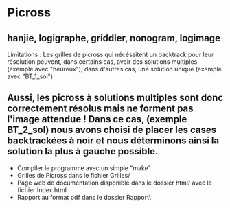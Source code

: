 # Picross
hanjie, logigraphe, griddler, nonogram, logimage
------------------------------------------------

Limitations :
Les grilles de picross qui nécéssitent un backtrack pour leur résolution peuvent,
dans certains cas, avoir des solutions multiples (exemple avec "heureux"), dans
d'autres cas, une solution unique (exemple avec "BT_1_sol")

Aussi, les picross à solutions multiples sont donc correctement résolus mais ne forment pas l'image attendue !
Dans ce cas, (exemple BT_2_sol) nous avons choisi de placer les cases backtrackées à noir et nous déterminons ainsi la solution la plus à gauche possible.
------------------------------------------------

- Compiler le programme avec un simple "make"
- Grilles de Picross dans le fichier Grilles/
- Page web de documentation disponible dans le dossier html/ avec le fichier Index.html
- Rapport au format pdf dans le dossier Rapport\
